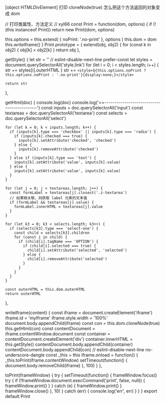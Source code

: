 [object HTMLDivElement] 打印
cloneNode(true) 怎么把这个方法返回的对象变成 dom


// 打印类属性、方法定义
// xyl66
const Print = function(dom, options) {
  if (!(this instanceof Print)) return new Print(dom, options)

  this.options = this.extend(
    {
      noPrint: '.no-print'
    },
    options
  )
  this.dom = dom
  this.writeIframe()
}
Print.prototype = {
  extend(obj, obj2) {
    for (const k in obj2) {
      obj[k] = obj2[k]
    }
    return obj
  },

  getStyle() {
    let str = ''
    // eslint-disable-next-line prefer-const
    let styles = document.querySelectorAll('style,link')
    for (let i = 0; i < styles.length; i++) {
      str += styles[i].outerHTML
    }
    str += `<style>${this.options.noPrint ? this.options.noPrint : '.no-print'}{display:none;}</style>`

    return str
  },

  getHtml(doc) {
    console.log(doc)
    console.log('==--------------------------------------------')
    const inputs = doc.querySelectorAll('input')
    const textareas = doc.querySelectorAll('textarea')
    const selects = doc.querySelectorAll('select')

    for (let k = 0; k < inputs.length; k++) {
      if (inputs[k].type === 'checkbox' || inputs[k].type === 'radio') {
        if (inputs[k].checked === true) {
          inputs[k].setAttribute('checked', 'checked')
        } else {
          inputs[k].removeAttribute('checked')
        }
      } else if (inputs[k].type === 'text') {
        inputs[k].setAttribute('value', inputs[k].value)
      } else {
        inputs[k].setAttribute('value', inputs[k].value)
      }
    }

    for (let j = 0; j < textareas.length; j++) {
      const formLabel = textareas[j].closest('.z-textarea')
      // 如果相关联，则获取 label 元素的文本值
      if (formLabel && textareas[j].value) {
        formLabel.innerHTML = textareas[j].value
      }
    }

    for (let k3 = 0; k3 < selects.length; k3++) {
      if (selects[k3].type === 'select-one') {
        const child = selects[k3].children
        for (const i in child) {
          if (child[i].tagName === 'OPTION') {
            if (child[i].selected === true) {
              child[i].setAttribute('selected', 'selected')
            } else {
              child[i].removeAttribute('selected')
            }
          }
        }
      }
    }

    const outerHTML = this.dom.outerHTML
    return outerHTML
  },

  writeIframe(content) {
    const iframe = document.createElement('iframe')
    iframe.id = 'myIframe'
    iframe.style.width = '100%'
    document.body.appendChild(iframe)
    const con = this.dom.cloneNode(true)
    this.getHtml(con)
    const contentDocument = iframe.contentWindow.document
    const container = contentDocument.createElement('div')
    container.innerHTML = this.getStyle()
    contentDocument.body.appendChild(container)
    contentDocument.body.appendChild(con)
    // eslint-disable-next-line no-underscore-dangle
    const _this = this
    iframe.onload = function() {
      _this.toPrint(iframe.contentWindow)
      setTimeout(function() {
        document.body.removeChild(iframe)
      }, 100)
    }
  },

  toPrint(frameWindow) {
    try {
      setTimeout(function() {
        frameWindow.focus()
        try {
          if (!frameWindow.document.execCommand('print', false, null)) {
            frameWindow.print()
          }
        } catch (e) {
          frameWindow.print()
        }
        frameWindow.close()
      }, 10)
    } catch (err) {
      console.log('err', err)
    }
  }
}
export default Print

